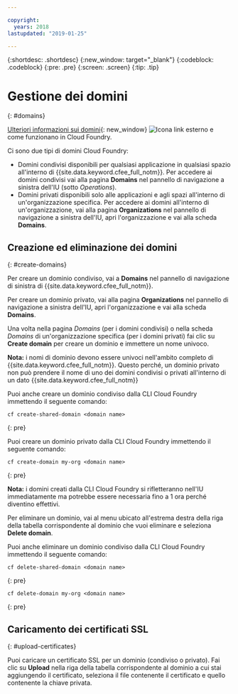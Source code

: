 ```yaml
---

copyright:
  years: 2018
lastupdated: "2019-01-25"

---
```


{:shortdesc: .shortdesc}
{:new_window: target="_blank"}
{:codeblock: .codeblock}
{:pre: .pre}
{:screen: .screen}
{:tip: .tip}


# Gestione dei domini
{: #domains}

[Ulteriori informazioni sui domini](https://docs.cloudfoundry.org/devguide/deploy-apps/routes-domains.html){: new_window} ![Icona link esterno](../icons/launch-glyph.svg "Icona link esterno") e come funzionano in Cloud Foundry.

Ci sono due tipi di domini Cloud Foundry:
* Domini condivisi disponibili per qualsiasi applicazione in qualsiasi spazio all'interno di {{site.data.keyword.cfee_full_notm}}.  Per accedere ai domini condivisi vai alla pagina **Domains** nel pannello di navigazione a sinistra dell'IU (sotto *Operations*).
* Domini privati disponibili solo alle applicazioni e agli spazi all'interno di un'organizzazione specifica.  Per accedere ai domini all'interno di un'organizzazione, vai alla pagina **Organizations** nel pannello di navigazione a sinistra dell'IU, apri l'organizzazione e vai alla scheda **Domains**.

## Creazione ed eliminazione dei domini
{: #create-domains}

Per creare un dominio condiviso, vai a **Domains** nel pannello di navigazione di sinistra di {{site.data.keyword.cfee_full_notm}}.  

Per creare un dominio privato, vai alla pagina **Organizations** nel pannello di navigazione a sinistra dell'IU, apri l'organizzazione e vai alla scheda **Domains**.

Una volta nella pagina _Domains_ (per i domini condivisi) o nella scheda _Domains_ di un'organizzazione specifica (per i domini privati) fai clic su **Create domain** per creare un dominio e immettere un nome univoco.

**Nota:** i nomi di dominio devono essere univoci nell'ambito completo di {{site.data.keyword.cfee_full_notm}}.  Questo perché, un dominio privato non può prendere il nome di uno dei domini condivisi o privati all'interno di un dato {{site.data.keyword.cfee_full_notm}}

Puoi anche creare un dominio condiviso dalla CLI Cloud Foundry immettendo il seguente comando:
  ```
  cf create-shared-domain <domain name>
  ```
  {: pre}
  
Puoi creare un dominio privato dalla CLI Cloud Foundry immettendo il seguente comando:
  ```
  cf create-domain my-org <domain name>
  ```
  {: pre}
  
**Nota:** i domini creati dalla CLI Cloud Foundry si rifletteranno nell'IU immediatamente ma potrebbe essere necessaria fino a 1 ora perché diventino effettivi.

Per eliminare un dominio, vai al menu ubicato all'estrema destra della riga della tabella corrispondente al dominio che vuoi eliminare e seleziona **Delete domain**.
  
Puoi anche eliminare un dominio condiviso dalla CLI Cloud Foundry immettendo il seguente comando:
  ```
  cf delete-shared-domain <domain name>
  ```
  {: pre}  
  
  ```
  cf delete-domain my-org <domain name>
  ```
  {: pre}
  
 
 ## Caricamento dei certificati SSL
 {: #upload-certificates}
 
Puoi caricare un certificato SSL per un dominio (condiviso o privato). Fai clic su **Upload** nella riga della tabella corrispondente al dominio a cui stai aggiungendo il certificato, seleziona il file contenente il certificato e quello contenente la chiave privata.
  

